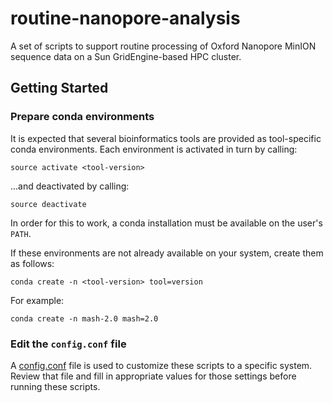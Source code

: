 # routine-nanopore-analysis

A set of scripts to support routine processing of Oxford Nanopore MinION sequence data on a Sun GridEngine-based HPC cluster.

## Getting Started

### Prepare conda environments

It is expected that several bioinformatics tools are provided as tool-specific conda environments. Each environment is activated in turn by calling:

```
source activate <tool-version>
```

...and deactivated by calling:

```
source deactivate
```

In order for this to work, a conda installation must be available on the user's `PATH`.

If these environments are not already available on your system, create them as follows:

```
conda create -n <tool-version> tool=version
```

For example:

```
conda create -n mash-2.0 mash=2.0
```

### Edit the `config.conf` file

A [config.conf](config.conf) file is used to customize these scripts to a specific system. Review that file and fill in appropriate values for those settings before running these scripts.
